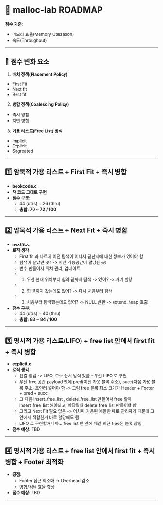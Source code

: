 # 📌 malloc-lab ROADMAP

**점수 기준**:  
- 메모리 효율(Memory Utilization)  
- 속도(Throughput)

---

## 🔹 점수 변화 요소
1. **배치 정책(Placement Policy)**  
  - First Fit
  - Next fit
  - Best fit

2. **병합 정책(Coalescing Policy)**  
  - 즉시 병합
  - 지연 병합

3. **가용 리스트(Free List) 방식**
  - Implicit 
  - Explicit 
  - Segreated 

---

## 1️⃣ 암묵적 가용 리스트 + First Fit + 즉시 병합
- **bookcode.c** 
- **책 코드 그대로 구현**  
- **점수 구분**:  
  - 44 (utils) + 26 (thru)
  - **총합: 70 ~ 72 / 100**  

---

## 2️⃣ 암묵적 가용 리스트 + Next Fit + 즉시 병합
- **nextfit.c**
- **로직 생각**  
  - First fit 과 다르게 이전 탐색이 어디서 끝난지에 대한 정보가 있어야 함   
  - 탐색이 끝났던 곳? -> 이전 가용공간이 할당된 곳! 
  - 변수 만들어서 위치 관리, 업데이트
  - 1. 우선 현재 위치부터 힙의 끝까지 탐색 -> 있어? -> 거기 할당
  - 2. 힙 끝까지 갔는데도 없어? -> 다시 처음부터 탐색 
  - 3. 처음부터 탐색했는데도 없어? -> NULL 반환 -> extend_heap 호출!
- **점수 구분**: 
  - 44 (utils) + 40 (thru)
  - **총합: 83 ~ 84 / 100**

---

## 3️⃣ 명시적 가용 리스트(LIFO) + free list 안에서 first fit + 즉시 병합
- **explicit.c**
- **로직 생각**
  - 연결 방법 -> LIFO, 주소 순서 방식 있음  - 우선 LIFO 로 구현
  - 우선 free 공간 payload 안에 pred(이전 가용 블록 주소), succ(다음 가용 블록 주소) 포인터 넣어야 함 -> 그럼 free 블록 최소 크기가 Header + Footer + pred + succ
  - 그 다음 insert_free_list , delete_free_list 만들어서 free 할때 insert_free_list 해야되고, 할당될때 delete_free_list 만들어야 함
  - 그리고 Next Fit 필요 없음 -> 어차피 가용된 애들만 따로 관리하기 때문에 그 안에서 적합한거 바로 할당해도 됨
  - LIFO 로 구현할거니까... free list 맨 앞에 제일 최근 free된 블록 삽입
- **점수 예상**: TBD

---

## 4️⃣ 명시적 가용 리스트 + free list 안에서 first fit + 즉시 병합 + Footer 최적화
- **장점**:  
  - Footer 접근 최소화 → Overhead 감소  
  - 병합/검색 효율 향상  
- **점수 예상**: TBD

---


